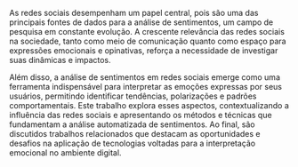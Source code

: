 As redes sociais desempenham um papel central, pois são uma das principais fontes de dados para a análise de sentimentos, um campo de pesquisa em constante evolução. A crescente relevância das redes sociais na sociedade, tanto como meio de comunicação quanto como espaço para expressões emocionais e opinativas, reforça a necessidade de investigar suas dinâmicas e impactos.

Além disso, a análise de sentimentos em redes sociais emerge como uma ferramenta indispensável para interpretar as emoções expressas por seus usuários, permitindo identificar tendências, polarizações e padrões comportamentais. Este trabalho explora esses aspectos, contextualizando a influência das redes sociais e apresentando os métodos e técnicas que fundamentam a análise automatizada de sentimentos. Ao final, são discutidos trabalhos relacionados que destacam as oportunidades e desafios na aplicação de tecnologias voltadas para a interpretação emocional no ambiente digital.
